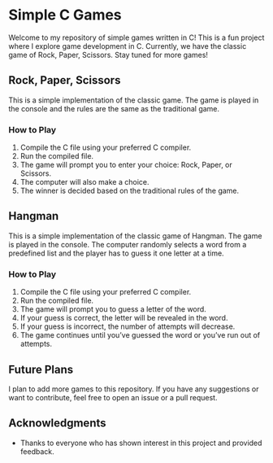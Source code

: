 # Simple C Games

Welcome to my repository of simple games written in C! This is a fun project where I explore game development in C. Currently, we have the classic game of Rock, Paper, Scissors. Stay tuned for more games!

## Rock, Paper, Scissors

This is a simple implementation of the classic game. The game is played in the console and the rules are the same as the traditional game.

### How to Play

1. Compile the C file using your preferred C compiler.
2. Run the compiled file.
3. The game will prompt you to enter your choice: Rock, Paper, or Scissors.
4. The computer will also make a choice.
5. The winner is decided based on the traditional rules of the game.

## Hangman

This is a simple implementation of the classic game of Hangman. The game is played in the console. The computer randomly selects a word from a predefined list and the player has to guess it one letter at a time.

### How to Play
1. Compile the C file using your preferred C compiler.
2. Run the compiled file.
3. The game will prompt you to guess a letter of the word.
4. If your guess is correct, the letter will be revealed in the word.
5. If your guess is incorrect, the number of attempts will decrease.
6. The game continues until you’ve guessed the word or you’ve run out of attempts.

## Future Plans

I plan to add more games to this repository. If you have any suggestions or want to contribute, feel free to open an issue or a pull request.

## Acknowledgments

-   Thanks to everyone who has shown interest in this project and provided feedback.

